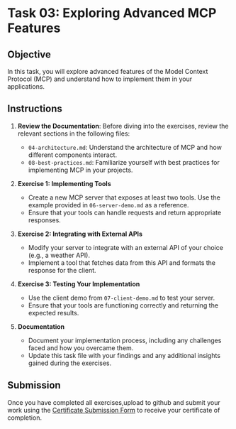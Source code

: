 # Task 03: Exploring Advanced MCP Features

## Objective
In this task, you will explore advanced features of the Model Context Protocol (MCP) and understand how to implement them in your applications.

## Instructions
1. **Review the Documentation**: Before diving into the exercises, review the relevant sections in the following files:
   - `04-architecture.md`: Understand the architecture of MCP and how different components interact.
   - `08-best-practices.md`: Familiarize yourself with best practices for implementing MCP in your projects.

2. **Exercise 1: Implementing Tools**
   - Create a new MCP server that exposes at least two tools. Use the example provided in `06-server-demo.md` as a reference.
   - Ensure that your tools can handle requests and return appropriate responses.

3. **Exercise 2: Integrating with External APIs**
   - Modify your server to integrate with an external API of your choice (e.g., a weather API).
   - Implement a tool that fetches data from this API and formats the response for the client.

4. **Exercise 3: Testing Your Implementation**
   - Use the client demo from `07-client-demo.md` to test your server.
   - Ensure that your tools are functioning correctly and returning the expected results.

5. **Documentation**
   - Document your implementation process, including any challenges faced and how you overcame them.
   - Update this task file with your findings and any additional insights gained during the exercises.

## Submission
Once you have completed all exercises,upload to github and submit your work using the [ Certificate Submission Form](https://mlsas.example.com/certificates) to receive your certificate of completion.